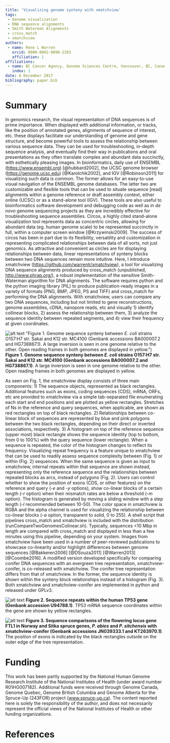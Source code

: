 ```yaml
---
title: 'Visualizing genome synteny with xmatchview'
tags:
 - Genome visualization
 - DNA sequence alignments
 - Smith Waterman Alignments
 - cross_match
 - xmatchview
authors:
 - name: Rene L Warren
   orcid: 0000-0002-9890-2293
   affiliation: 1
affiliations:
 - name: BC Cancer Agency, Genome Sciences Centre, Vancouver, BC, Canada
   index: 1
date: 6 December 2017
bibliography: paper.bib
---
```


# Summary

In genomics research, the visual representation of DNA sequences is of prime importance. When displayed with additional information, or tracks, like the position of annotated genes, alignments of sequence of interest, etc. these displays facilitate our understanding of genome and gene structure, and become powerful tools to assess the relationship between various sequence data. They can be used for troubleshooting, in-depth sequence analysis, and eventually find their way in publications and oral presentations as they often translate complex and abundant data succinctly, with esthetically pleasing images.
In bioinformatics, daily use of ENSEMBL (https://www.ensembl.org) [@hubbard2002], the UCSC genome browser (https://genome.ucsc.edu) [@Karolchik2002], and IGV [@Robinson2011] for visualizing such data is common. The former allows for an easy-to-use visual navigation of the ENSEMBL genome databases. The latter two are customizable and flexible tools that can be used to situate sequence [read] alignments within a genome reference or draft assembly context, either online (UCSC) or as a stand-alone tool (IGV). These tools are also useful to bioinformatics software development and debugging code as well as in *de novo* genome sequencing projects as they are incredibly effective for troubleshooting sequence assemblies. Circos, a highly cited stand-alone visualization tool represents data as concentric circles, allowing for abundant data (eg. human genome scale) to be represented succinctly in full, within a computer screen window [@Krzywinski2009]. The success of circos has been in part due to its flexibility, versatility and customization in representing complicated relationships between data of all sorts, not just genomics. As attractive and convenient as circles are for displaying relationships between data, linear representations of synteny blocks between two DNA sequences remain more intuitive.
	Here, I introduce xmatchview (https://github.com/warrenlr/xmatchview), a tool for visualizing DNA sequence alignments produced by cross_match (unpublished, http://www.phrap.org/), a robust implementation of the sensitive Smith-Waterman algorithm for DNA alignments. The software requires python and the python imaging library (PIL) to produce publication-ready images in a variety of formats (PNG, BMP, JPEG, PS and TIFF) and cross_match for performing the DNA alignments. With xmatchview, users can compare any two DNA sequences, including but not limited to gene reconstructions, genome assemblies, cDNA, nanopore reads, etc and visually 1) identify collinear blocks, 2) assess the relationship between them, 3) analyze the sequence identity between repeated segments, and 4) view their frequency at given coordinates.

![alt text](https://raw.githubusercontent.com/warrenlr/xmatchview/master/paper/images/Fig1.png) "Figure 1. Genome sequence synteny between *E. coli* strains O157:H7 str. Sakai and K12 str. MC4100 (Genbank accessions BA000007.2 and HG738867.1). A large inversion is seen in one genome relative to the other. Open reading frames in both genomes are displayed in yellow.")
**Figure 1. Genome sequence synteny between _E. coli_ strains O157:H7 str. Sakai and K12 str. MC4100 (Genbank accessions BA000007.2 and HG738867.1)**. A large inversion is seen in one genome relative to the other. Open reading frames in both genomes are displayed in yellow.

As seen on Fig. 1, the xmatchview display consists of three main components: 1) The sequence objects, represented as black rectangles. Additional features such as exons, coding sequences (CDS), mRNA, ORFs, etc are provided to xmatchview via a simple tab-separated file enumerating each start and end positions and are plotted as yellow rectangles. Stretches of Ns in the reference and query sequences, when applicable, are shown as red rectangles on top of black rectangles. 2) Relationships between co-linear block of sequences are represented by blue and pink polygons between the two black rectangles, depending on their direct or inverted associations, respectively. 3) A histogram on top of the reference sequence (upper most) black rectangle shows the sequence identity (top to bottom, from 0 to 100%) with the query sequence (lower rectangle). When a sequence is repeated, the color of the histogram changes to reflect its frequency. Visualizing repeat frequency is a feature unique to xmatchview that can be used to readily assess sequence complexity between (Fig. 1) or within (Fig. 2) sequences. When the same sequence is given as input to xmatchview, internal repeats within that sequence are shown instead, representing only the reference sequence and the relationships between repeated blocks as arcs, instead of polygons (Fig. 2). Users can control whether to show the position of exons (CDS, or other features) on the reference and query (*-e* and *-y* options), show co-linear blocks of a certain length (*-r* option) when their mismatch rates are below a threshold (*-m* option). The histogram is generated by moving a sliding window with a step length (*-l* recommended between 10-50). The color space in xmatchview is RGBA and the alpha channel is used for visualizing the relationship between co-linear blocks (*-a* option, transparent to solid, 0 to 255). A shell script that pipelines cross_match and xmatchview is included with the distribution (runCompareTwoGenomesColinear.sh). Typically, sequences <10 Mbp in length are compared with cross_match and displayed in less than a few minutes using this pipeline, depending on your system. Images from xmatchview have been used in a number of peer-reviewed publications to showcase co-linearity and/or highlight differences between genome sequences [@Bakkeren2006] [@DSouza2011] [@Warren2013] [@Coombe2016]. A modified version developed specifically for comparing conifer DNA sequences with an evergreen tree representation, xmatchview-conifer, is co-released with xmatchview. The conifer tree representation differs from that of xmatchview. In the former, the sequence identity is shown within the synteny block relationships instead of a histogram (Fig. 3). Both xmatchview and xmatchview-conifer are implemented in python and released under GPLv3.

![alt text](https://raw.githubusercontent.com/warrenlr/xmatchview/master/paper/images/Fig2.png "Figure 2. Sequence repeats within the human TP53 gene (Genbank accession U94788.1). TP53 mRNA sequence coordinates within the gene are shown by yellow rectangles.")
**Figure 2. Sequence repeats within the human TP53 gene (Genbank accession U94788.1)**. TP53 mRNA sequence coordinates within the gene are shown by yellow rectangles.

![alt text](https://raw.githubusercontent.com/warrenlr/xmatchview/master/paper/images/Fig3.png "Figure 3. Sequence comparisons of the flowering locus gene FTL1 in Norway and Sitka spruce genes, *P. abies* and *P. sitchensis* with xmatchview-conifer (Genbank accessions JN039333.1 and KT263970.1). The position of exons is indicated by the black rectangles outside on the outer edge of the tree representation.")
**Figure 3. Sequence comparisons of the flowering locus gene FTL1 in Norway and Sitka spruce genes, _P. abies_ and _P. sitchensis_ with xmatchview-conifer (Genbank accessions JN039333.1 and KT263970.1)**. The position of exons is indicated by the black rectangles outside on the outer edge of the tree representation.

# Funding

This work has been partly supported by the National Human Genome Research Institute of the National Institutes of Health (under award number R01HG007182). Additional funds were received through Genome Canada, Genome Quebec, Genome British Columbia and Genome Alberta for the Spruce-Up (243FOR) project (www.spruce-up.ca). The content reported here is solely the responsibility of the author, and does not necessarily represent the official views of the National Institutes of Health or other funding organizations.

# References
